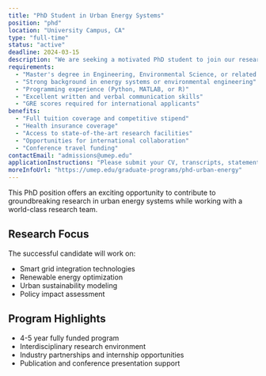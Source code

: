 ```yaml
---
title: "PhD Student in Urban Energy Systems"
position: "phd"
location: "University Campus, CA"
type: "full-time"
status: "active"
deadline: 2024-03-15
description: "We are seeking a motivated PhD student to join our research team focusing on urban energy systems and sustainability. The successful candidate will work on cutting-edge research in renewable energy integration and smart grid technologies."
requirements:
  - "Master's degree in Engineering, Environmental Science, or related field"
  - "Strong background in energy systems or environmental engineering"
  - "Programming experience (Python, MATLAB, or R)"
  - "Excellent written and verbal communication skills"
  - "GRE scores required for international applicants"
benefits:
  - "Full tuition coverage and competitive stipend"
  - "Health insurance coverage"
  - "Access to state-of-the-art research facilities"
  - "Opportunities for international collaboration"
  - "Conference travel funding"
contactEmail: "admissions@umep.edu"
applicationInstructions: "Please submit your CV, transcripts, statement of purpose, and three letters of recommendation. Include 'PhD Application - Urban Energy' in the subject line."
moreInfoUrl: "https://umep.edu/graduate-programs/phd-urban-energy"
---
```


This PhD position offers an exciting opportunity to contribute to groundbreaking research in urban energy systems while working with a world-class research team.

## Research Focus

The successful candidate will work on:
- Smart grid integration technologies
- Renewable energy optimization
- Urban sustainability modeling
- Policy impact assessment

## Program Highlights

- 4-5 year fully funded program
- Interdisciplinary research environment
- Industry partnerships and internship opportunities
- Publication and conference presentation support